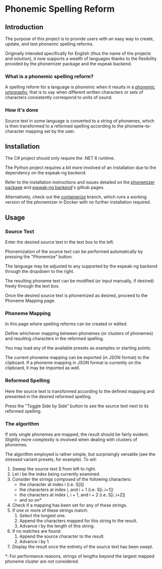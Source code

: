 # Phonemic Spelling Reform

## Introduction

The purpose of this project is to provide users with an easy way to create, update, and test phonemic spelling reforms.

Originally intended specifically for English (thus the name of the projects and solution), it now supports a wealth of languages thanks to the flexibility provided by the phonemizer package and the espeak backend.

### What is a phonemic spelling reform?

A spelling reform for a language is phonemic when it results in a [phonemic ortography](https://en.wikipedia.org/wiki/Phonemic_orthography), that is to say when different written characters or sets of characters consistently correspond to units of sound.

### How it's done

Source text in some language is converted to a string of phonemes, which is then transformed to a reformed spelling according to the phoneme-to-character mapping set by the user.

## Installation

The C# project should only require the .NET 6 runtime.

The Python project requires a bit more involved of an installation due to the dependency on the espeak-ng backend.

Refer to the installation instructions and issues detailed on the [phonemizer package](https://github.com/bootphon/phonemizer) and [espeak-ng backend](https://github.com/espeak-ng/espeak-ng)'s github pages.

Alternatively, check out the [containerize](https://github.com/GThibeault/PhonemicSpellingReform/tree/containerize) branch, which runs a working version of the phonemizer in Docker with no further installation required.

## Usage

### Source Text

Enter the desired source text in the text box to the left.

Phonemization of the source text can be performed automatically by pressing the "Phonemize" button.

The language may be adjusted to any supported by the espeak-ng backend through the dropdown to the right.

The resulting phoneme text can be modified (or input manually, if desired) freely through the text box.

Once the desired source text is phonemized as desired, proceed to the Phoneme Mapping page.

### Phoneme Mapping

In this page where spelling reforms can be created or edited.

Define whichever mapping between phonemes (or clusters of phonemes) and resulting characters in the reformed spelling.

You may load any of the available presets as examples or starting points.

The current phoneme mapping can be exported (in JSON format) to the clipboard.
If a phoneme mapping in JSON format is currently on the clipboard, it may be imported as well.

### Reformed Spelling

Here the source text is transformed according to the defined mapping and presented in the desired reformed spelling.

Press the "Toggle Side by Side" button to see the source text next to its reformed spelling.

### The algorithm

If only single phonemes are mapped, the result should be fairly evident.
Slightly more complexity is involved when dealing with clusters of phonemes.

The algorithm employed is rather simple, but surprisingly versatile (see the stressed variant presets, for example).
To wit:

1. Sweep the source text S from left to right.
2. Let i be the index being currently examined.
3. Consider the strings composed of the following characters:
   * the character at index i (i.e. S[i])
   * the characters at index i, and i + 1 (i.e. S[i..i+1])
   * the characters at index i, i + 1, and i + 2 (i.e. S[i..i+2])
   * and so on\*
4. Check if a mapping has been set for any of these strings.
5. If one or more of these strings match:
    1. Select the longest one.
    2. Append the characters mapped for this string to the result.
    3. Advance i by the length of this string.
6. If no matches are found:
    1. Append the source character to the result.
    2. Advance i by 1.
7. Display the result once the entirety of the source text has been swept.

\*: For performance reasons, strings of lengths beyond the largest mapped phoneme cluster are not considered.
